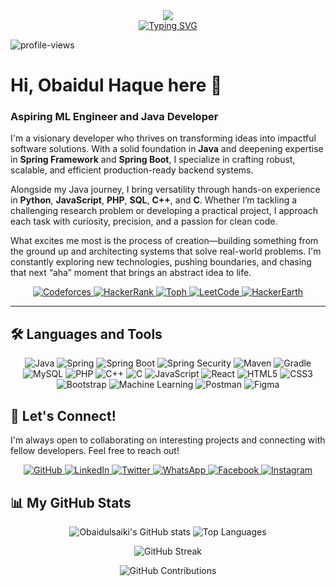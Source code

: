 <div align="center">
  <img src="https://capsule-render.vercel.app/api?type=waving&color=0:6CABDD,100:1C2C5B&height=200&text=OBAIDUL%20HAQUE&animation=fadeIn&fontColor=ffffff&fontSize=60" />
</div>

<div align="center">
  <a href="https://git.io/typing-svg">
    <img src="https://readme-typing-svg.demolab.com?font=Fira+Code&weight=700&size=25&pause=1000&color=F8F8F8&center=true&width=435&lines=Backend+Developer+(Java);ML+engineer;Researcher;Spring+Boot+Expert;Problem+Solver" alt="Typing SVG" />
  </a>
</div>
<p align="left">
  <img src="https://komarev.com/ghpvc/?username=obaidulsaiki&label=Profile%20views&color=0e75b6&style=flat" alt="profile-views" />
</p>

# Hi, Obaidul Haque here 👋
### Aspiring ML Engineer and Java Developer

I'm a visionary developer who thrives on transforming ideas into impactful software solutions. With a solid foundation in **Java** and deepening expertise in **Spring Framework** and **Spring Boot**, I specialize in crafting robust, scalable, and efficient production-ready backend systems.

Alongside my Java journey, I bring versatility through hands-on experience in **Python**, **JavaScript**, **PHP**, **SQL**, **C++**, and **C**. Whether I’m tackling a challenging research problem or developing a practical project, I approach each task with curiosity, precision, and a passion for clean code.

What excites me most is the process of creation—building something from the ground up and architecting systems that solve real-world problems. I'm constantly exploring new technologies, pushing boundaries, and chasing that next “aha” moment that brings an abstract idea to life.

<p align="center">
  <p align="center">
 <a href="https://codeforces.com/profile/obaidulsaiki"> <img alt="Codeforces" src="https://custom-icon-badges.demolab.com/badge/Codeforces-267-%23E05D44?style=for-the-badge&labelColor=CE4630&logo=codeforces&logoColor=white"/> </a>
  <a href="https://www.hackerrank.com/profile/Obaidulsaiki">
    <img alt="HackerRank" src="https://custom-icon-badges.demolab.com/badge/HackerRank-67-%2355960c?style=for-the-badge&labelColor=488207&logo=hackerrank&logoColor=white"/>
  </a>
  <a href="https://toph.co/u/obaidulsaiki">
    <img alt="Toph" src="https://custom-icon-badges.demolab.com/badge/Toph-72-%23236ad3?style=for-the-badge&labelColor=1155ba&logo=toph&logoColor=white"/>
  </a>
  <a href="https://leetcode.com/u/obaidulsaiki/">
    <img alt="LeetCode" src="https://custom-icon-badges.demolab.com/badge/LeetCode-03-%23005588?style=for-the-badge&labelColor=003366&logo=leetcode&logoColor=white"/>
  </a>
  <a href="https://www.hackerearth.com/@saki.obidul">
    <img alt="HackerEarth" src="https://custom-icon-badges.demolab.com/badge/HackerEarth-12-%23E1AD0E?style=for-the-badge&labelColor=C79600&logo=hackerearth&logoColor=white"/>
  </a>
</p>

---

## 🛠️ Languages and Tools
<p align="center">
  <img src="https://img.shields.io/badge/java-%23ED8B00.svg?style=for-the-badge&logo=openjdk&logoColor=white" alt="Java"/>
  <img src="https://img.shields.io/badge/spring-%236DB33F.svg?style=for-the-badge&logo=spring&logoColor=white" alt="Spring"/>
  <img src="https://img.shields.io/badge/Spring_Boot-6DB33F?style=for-the-badge&logo=spring-boot&logoColor=white" alt="Spring Boot"/>
  <img src="https://img.shields.io/badge/Spring_Security-6DB33F?style=for-the-badge&logo=spring-security&logoColor=white" alt="Spring Security"/>
  <img src="https://img.shields.io/badge/Maven-C71A36?style=for-the-badge&logo=apachemaven&logoColor=white" alt="Maven"/>
  <img src="https://img.shields.io/badge/Gradle-02303A.svg?style=for-the-badge&logo=gradle&logoColor=white" alt="Gradle"/>
  <img src="https://img.shields.io/badge/mysql-4479A1.svg?style=for-the-badge&logo=mysql&logoColor=white" alt="MySQL"/>
  <img src="https://img.shields.io/badge/php-%23777BB4.svg?style=for-the-badge&logo=php&logoColor=white" alt="PHP"/>
  <img src="https://img.shields.io/badge/c++-%2300599C.svg?style=for-the-badge&logo=c%2B%2B&logoColor=white" alt="C++"/>
  <img src="https://img.shields.io/badge/c-%2300599C.svg?style=for-the-badge&logo=c&logoColor=white" alt="C"/>
  <img src="https://img.shields.io/badge/javascript-%23323330.svg?style=for-the-badge&logo=javascript&logoColor=%23F7DF1E" alt="JavaScript"/>
  <img src="https://img.shields.io/badge/React-20232A?style=for-the-badge&logo=react&logoColor=61DAFB" alt="React"/>
  <img src="https://img.shields.io/badge/html5-%23E34F26.svg?style=for-the-badge&logo=html5&logoColor=white" alt="HTML5"/>
  <img src="https://img.shields.io/badge/css3-%231572B6.svg?style=for-the-badge&logo=css3&logoColor=white" alt="CSS3"/>
  <img src="https://img.shields.io/badge/bootstrap-%238511FA.svg?style=for-the-badge&logo=bootstrap&logoColor=white" alt="Bootstrap"/>
  <img src="https://img.shields.io/badge/Machine_Learning-orange?style=for-the-badge&logo=tensorflow&logoColor=white" alt="Machine Learning"/>
  <img src="https://img.shields.io/badge/Postman-FF6C37?style=for-the-badge&logo=postman&logoColor=white" alt="Postman"/>
  <img src="https://img.shields.io/badge/Figma-F24E1E?style=for-the-badge&logo=figma&logoColor=white" alt="Figma"/>
</p>

## 🤝 Let's Connect!
I'm always open to collaborating on interesting projects and connecting with fellow developers. Feel free to reach out! 

<p align="center">
  <a href="https://github.com/obaidulsaiki">
    <img alt="GitHub" src="https://img.shields.io/badge/GitHub-181717?style=for-the-badge&logo=github&logoColor=white"/>
  </a>
  <a href="https://www.linkedin.com/in/obaidulsaiki">
    <img alt="LinkedIn" src="https://img.shields.io/badge/LinkedIn-0A66C2?style=for-the-badge&logo=linkedin&logoColor=white"/>
  </a>
  <a href="https://twitter.com/obaidulsaiki">
    <img alt="Twitter" src="https://img.shields.io/badge/Twitter-1DA1F2?style=for-the-badge&logo=twitter&logoColor=white"/>
  </a>
  <a href="https://wa.me/8801883440377">
    <img alt="WhatsApp" src="https://img.shields.io/badge/WhatsApp-25D366?style=for-the-badge&logo=whatsapp&logoColor=white"/>
  </a>
  <a href="https://www.facebook.com/obidul.saki">
    <img alt="Facebook" src="https://img.shields.io/badge/Facebook-1877F2?style=for-the-badge&logo=facebook&logoColor=white"/>
  </a>
  <a href="https://www.instagram.com/obaidulsaiki">
    <img alt="Instagram" src="https://img.shields.io/badge/Instagram-E4405F?style=for-the-badge&logo=instagram&logoColor=white"/>
  </a>
</p>

## 📊 My GitHub Stats
<p align="center">
  <!-- GitHub Stats -->
  <img src="https://github-readme-stats.vercel.app/api?username=obaidulsaiki&theme=dark&hide_border=true&include_all_commits=true&count_private=true&cache_seconds=1800&cache_bust=1" alt="Obaidulsaiki's GitHub stats" />
  
  <!-- Top Languages -->
  <img src="https://github-readme-stats.vercel.app/api/top-langs/?username=obaidulsaiki&theme=dark&hide_border=true&include_all_commits=true&count_private=true&layout=compact&cache_seconds=1800&cache_bust=1" alt="Top Languages" />
</p>

<p align="center">
  <!-- GitHub Streak -->
  <img src="https://streak-stats.demolab.com/?user=obaidulsaiki&theme=dark&hide_border=true&cache_bust=1" alt="GitHub Streak" />
</p>

<p align="center">
  <!-- GitHub Contributions -->
  <img src="https://github-contributor-stats.vercel.app/api?username=obaidulsaiki&limit=7&theme=dark&combine_all_yearly_contributions=true&cache_bust=1" alt="GitHub Contributions" />
</p>

